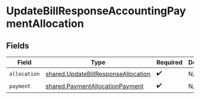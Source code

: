 # UpdateBillResponseAccountingPaymentAllocation


## Fields

| Field                                                                                      | Type                                                                                       | Required                                                                                   | Description                                                                                |
| ------------------------------------------------------------------------------------------ | ------------------------------------------------------------------------------------------ | ------------------------------------------------------------------------------------------ | ------------------------------------------------------------------------------------------ |
| `allocation`                                                                               | [shared.UpdateBillResponseAllocation](../../models/shared/updatebillresponseallocation.md) | :heavy_check_mark:                                                                         | N/A                                                                                        |
| `payment`                                                                                  | [shared.PaymentAllocationPayment](../../models/shared/paymentallocationpayment.md)         | :heavy_check_mark:                                                                         | N/A                                                                                        |